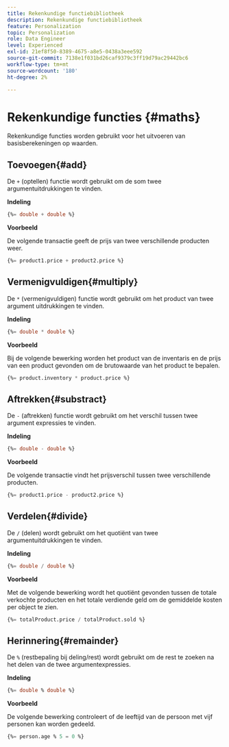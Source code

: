 ```yaml
---
title: Rekenkundige functiebibliotheek
description: Rekenkundige functiebibliotheek
feature: Personalization
topic: Personalization
role: Data Engineer
level: Experienced
exl-id: 21ef8f50-8389-4675-a8e5-0438a3eee592
source-git-commit: 7138e1f031bd26caf9379c3ff19d79ac29442bc6
workflow-type: tm+mt
source-wordcount: '180'
ht-degree: 2%

---
```


# Rekenkundige functies {#maths}

Rekenkundige functies worden gebruikt voor het uitvoeren van basisberekeningen op waarden.

## Toevoegen{#add}

De `+` (optellen) functie wordt gebruikt om de som twee argumentuitdrukkingen te vinden.

**Indeling**

```sql
{%= double + double %}
```

**Voorbeeld**

De volgende transactie geeft de prijs van twee verschillende producten weer.

```sql
{%= product1.price + product2.price %}
```

## Vermenigvuldigen{#multiply}

De `*` (vermenigvuldigen) functie wordt gebruikt om het product van twee argument uitdrukkingen te vinden.

**Indeling**

```sql
{%= double * double %}
```

**Voorbeeld**

Bij de volgende bewerking worden het product van de inventaris en de prijs van een product gevonden om de brutowaarde van het product te bepalen.

```sql
{%= product.inventory * product.price %}
```

## Aftrekken{#substract}

De `-` (aftrekken) functie wordt gebruikt om het verschil tussen twee argument expressies te vinden.

**Indeling**

```sql
{%= double - double %}
```

**Voorbeeld**

De volgende transactie vindt het prijsverschil tussen twee verschillende producten.

```sql
{%= product1.price - product2.price %}
```

## Verdelen{#divide}

De `/` (delen) wordt gebruikt om het quotiënt van twee argumentuitdrukkingen te vinden.

**Indeling**

```sql
{%= double / double %}
```

**Voorbeeld**

Met de volgende bewerking wordt het quotiënt gevonden tussen de totale verkochte producten en het totale verdiende geld om de gemiddelde kosten per object te zien.

```sql
{%= totalProduct.price / totalProduct.sold %}
```

## Herinnering{#remainder}

De `%` (restbepaling bij deling/rest) wordt gebruikt om de rest te zoeken na het delen van de twee argumentexpressies.

**Indeling**

```sql
{%= double % double %}
```

**Voorbeeld**

De volgende bewerking controleert of de leeftijd van de persoon met vijf personen kan worden gedeeld.

```sql
{%= person.age % 5 = 0 %}
```
